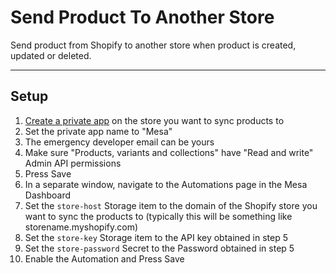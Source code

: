 # Send Product To Another Store
Send product from Shopify to another store when product is created, updated or deleted.

---
## Setup

1. [Create a private app](https://help.shopify.com/en/manual/apps/private-apps#generate-credentials-from-the-shopify-admin) on the store you want to sync products to
2. Set the private app name to "Mesa"
3. The emergency developer email can be yours
4. Make sure "Products, variants and collections" have "Read and write" Admin API permissions
5. Press Save
6. In a separate window, navigate to the Automations page in the Mesa Dashboard
7. Set the `store-host` Storage item to the domain of the Shopify store you want to sync the products to (typically this will be something like storename.myshopify.com)
8. Set the `store-key` Storage item  to the API key obtained in step 5
9. Set the `store-password` Secret to the Password obtained in step 5
10. Enable the Automation and Press Save